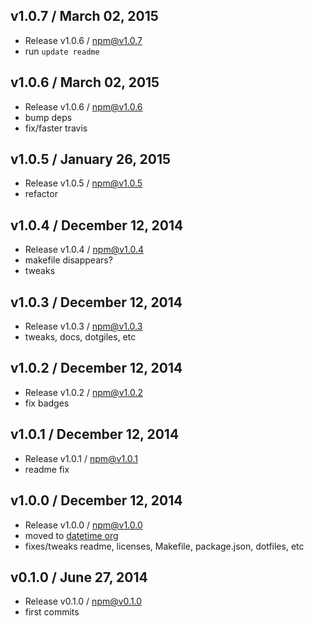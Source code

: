 

## v1.0.7 / March 02, 2015
- Release v1.0.6 / npm@v1.0.7
- run `update readme`

## v1.0.6 / March 02, 2015
- Release v1.0.6 / npm@v1.0.6
- bump deps
- fix/faster travis

## v1.0.5 / January 26, 2015
- Release v1.0.5 / npm@v1.0.5
- refactor

## v1.0.4 / December 12, 2014
- Release v1.0.4 / npm@v1.0.4
- makefile disappears?
- tweaks

## v1.0.3 / December 12, 2014
- Release v1.0.3 / npm@v1.0.3
- tweaks, docs, dotgiles, etc

## v1.0.2 / December 12, 2014
- Release v1.0.2 / npm@v1.0.2
- fix badges

## v1.0.1 / December 12, 2014
- Release v1.0.1 / npm@v1.0.1
- readme fix

## v1.0.0 / December 12, 2014
- Release v1.0.0 / npm@v1.0.0
- moved to [datetime org](https://github.com/datetime)
- fixes/tweaks readme, licenses, Makefile, package.json, dotfiles, etc

## v0.1.0 / June 27, 2014
- Release v0.1.0 / npm@v0.1.0
- first commits
